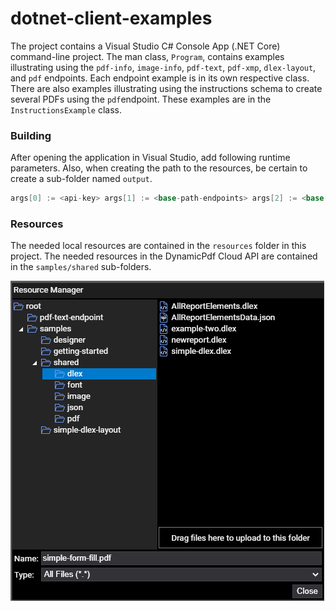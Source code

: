 # dotnet-client-examples

The project contains a Visual Studio C# Console App (.NET Core) command-line project. The man class, `Program`, contains examples illustrating using the `pdf-info`, `image-info`, `pdf-text`, `pdf-xmp`, `dlex-layout`, and `pdf` endpoints.  Each endpoint example is in its own respective class. There are also examples illustrating using the instructions schema to create several PDFs using the `pdf`endpoint. These examples are in the `InstructionsExample` class.

### Building

After opening the application in Visual Studio, add following runtime parameters. Also, when creating the path to the resources, be certain to create a sub-folder named `output`.

```c#
args[0] := <api-key> args[1] := <base-path-endpoints> args[2] := <base-path-instructions>
```

### Resources

The needed local resources are contained in the `resources` folder in this project. The needed resources in the DynamicPdf Cloud API are contained in the `samples/shared` sub-folders.

![](./dotnet-client-examples/resources/cloudapi-screenshot.png)



